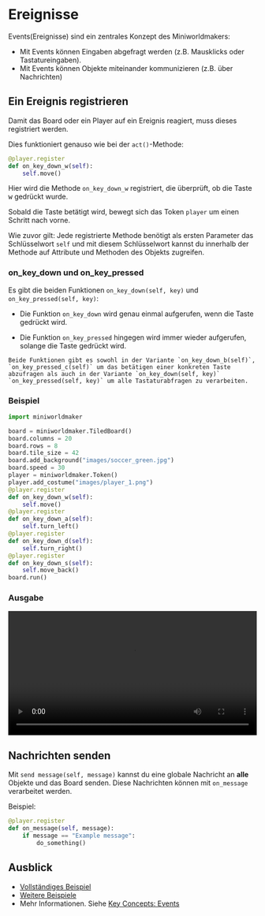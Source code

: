 # Ereignisse

Events(Ereignisse) sind ein zentrales Konzept des Miniworldmakers:

* Mit Events können Eingaben abgefragt werden (z.B. Mausklicks oder
  Tastatureingaben).
* Mit Events können Objekte miteinander kommunizieren (z.B. über
  Nachrichten)

## Ein Ereignis registrieren

Damit das Board oder ein Player auf ein Ereignis reagiert, muss dieses
registriert werden.

Dies funktioniert genauso wie bei der `act()`-Methode:

``` python
@player.register
def on_key_down_w(self):
    self.move()
```

Hier wird die Methode `on_key_down_w` registriert, die überprüft, ob die
Taste <kbd>w</kbd> gedrückt wurde.

Sobald die Taste betätigt wird, bewegt sich das Token `player` um einen
Schritt nach vorne.

Wie zuvor gilt: Jede registrierte Methode benötigt als ersten Parameter
das Schlüsselwort `self` und mit diesem Schlüsselwort kannst du
innerhalb der Methode auf Attribute und Methoden des Objekts zugreifen.

### on_key_down und on_key_pressed

Es gibt die beiden Funktionen `on_key_down(self, key)` und
`on_key_pressed(self, key)`:

- Die Funktion `on_key_down` wird genau einmal aufgerufen, wenn die
  Taste gedrückt wird.

- Die Funktion `on_key_pressed` hingegen wird immer wieder aufgerufen, 
  solange die Taste gedrückt wird.

```{note}
Beide Funktionen gibt es sowohl in der Variante `on_key_down_b(self)`, 
`on_key_pressed_c(self)` um das betätigen einer konkreten Taste
abzufragen als auch in der Variante `on_key_down(self, key)` 
`on_key_pressed(self, key)` um alle Tastaturabfragen zu verarbeiten.
```

### Beispiel

```python
import miniworldmaker

board = miniworldmaker.TiledBoard()
board.columns = 20
board.rows = 8
board.tile_size = 42
board.add_background("images/soccer_green.jpg")
board.speed = 30
player = miniworldmaker.Token()
player.add_costume("images/player_1.png")
@player.register
def on_key_down_w(self):
    self.move()
@player.register
def on_key_down_a(self):
    self.turn_left()
@player.register
def on_key_down_d(self):
    self.turn_right()
@player.register
def on_key_down_s(self):
    self.move_back()
board.run()
```

### Ausgabe

 <video controls loop width=100%>
  <source src="../_static/token_events.webm" type="video/webm">
  Your browser does not support the video tag.
</video> 


## Nachrichten senden

Mit `send message(self, message)` kannst du eine globale Nachricht an
**alle** Objekte und das Board senden. Diese Nachrichten können mit
`on_message` verarbeitet werden.

Beispiel:

``` python
@player.register
def on_message(self, message):
    if message == "Example message":
        do_something()
```

## Ausblick

* [Vollständiges
    Beispiel](https://codeberg.org/a_siebel/miniworldmaker_cookbook/src/branch/main/tutorial/05%20-%20events.py)
* [Weitere
    Beispiele](https://codeberg.org/a_siebel/miniworldmaker_cookbook/src/branch/main/tutorial/05%20-%20events.py)
* Mehr Informationen. Siehe [Key Concepts: Events](../key_concepts/events)
